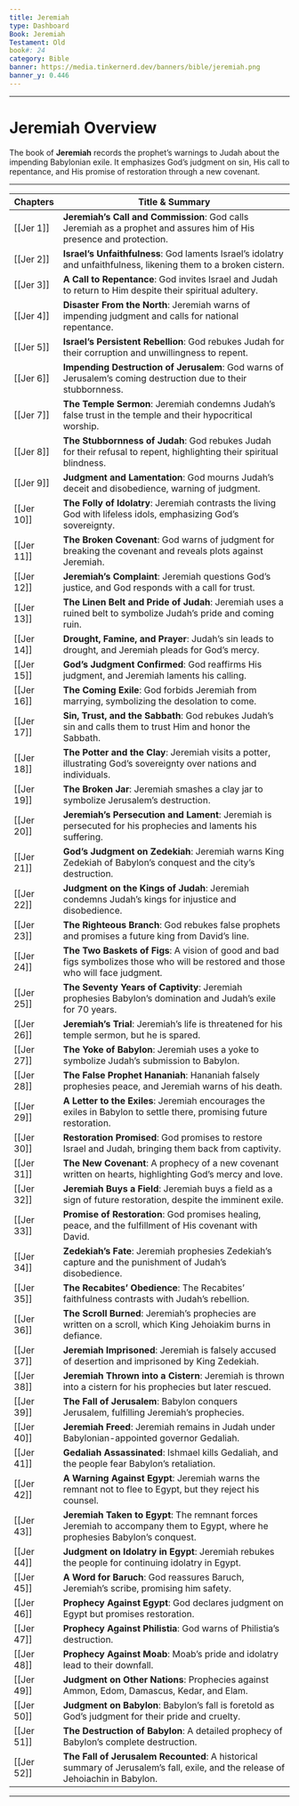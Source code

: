 ```yaml
---
title: Jeremiah
type: Dashboard
Book: Jeremiah
Testament: Old
book#: 24
category: Bible
banner: https://media.tinkernerd.dev/banners/bible/jeremiah.png
banner_y: 0.446
---
```

---
# Jeremiah Overview

The book of **Jeremiah** records the prophet’s warnings to Judah about the impending Babylonian exile. It emphasizes God’s judgment on sin, His call to repentance, and His promise of restoration through a new covenant.

---

| Chapters | Title & Summary |
|----------|-----------------|
| [[Jer 1]] | **Jeremiah’s Call and Commission**: God calls Jeremiah as a prophet and assures him of His presence and protection. |
| [[Jer 2]] | **Israel’s Unfaithfulness**: God laments Israel’s idolatry and unfaithfulness, likening them to a broken cistern. |
| [[Jer 3]] | **A Call to Repentance**: God invites Israel and Judah to return to Him despite their spiritual adultery. |
| [[Jer 4]] | **Disaster From the North**: Jeremiah warns of impending judgment and calls for national repentance. |
| [[Jer 5]] | **Israel’s Persistent Rebellion**: God rebukes Judah for their corruption and unwillingness to repent. |
| [[Jer 6]] | **Impending Destruction of Jerusalem**: God warns of Jerusalem’s coming destruction due to their stubbornness. |
| [[Jer 7]] | **The Temple Sermon**: Jeremiah condemns Judah’s false trust in the temple and their hypocritical worship. |
| [[Jer 8]] | **The Stubbornness of Judah**: God rebukes Judah for their refusal to repent, highlighting their spiritual blindness. |
| [[Jer 9]] | **Judgment and Lamentation**: God mourns Judah’s deceit and disobedience, warning of judgment. |
| [[Jer 10]] | **The Folly of Idolatry**: Jeremiah contrasts the living God with lifeless idols, emphasizing God’s sovereignty. |
| [[Jer 11]] | **The Broken Covenant**: God warns of judgment for breaking the covenant and reveals plots against Jeremiah. |
| [[Jer 12]] | **Jeremiah’s Complaint**: Jeremiah questions God’s justice, and God responds with a call for trust. |
| [[Jer 13]] | **The Linen Belt and Pride of Judah**: Jeremiah uses a ruined belt to symbolize Judah’s pride and coming ruin. |
| [[Jer 14]] | **Drought, Famine, and Prayer**: Judah’s sin leads to drought, and Jeremiah pleads for God’s mercy. |
| [[Jer 15]] | **God’s Judgment Confirmed**: God reaffirms His judgment, and Jeremiah laments his calling. |
| [[Jer 16]] | **The Coming Exile**: God forbids Jeremiah from marrying, symbolizing the desolation to come. |
| [[Jer 17]] | **Sin, Trust, and the Sabbath**: God rebukes Judah’s sin and calls them to trust Him and honor the Sabbath. |
| [[Jer 18]] | **The Potter and the Clay**: Jeremiah visits a potter, illustrating God’s sovereignty over nations and individuals. |
| [[Jer 19]] | **The Broken Jar**: Jeremiah smashes a clay jar to symbolize Jerusalem’s destruction. |
| [[Jer 20]] | **Jeremiah’s Persecution and Lament**: Jeremiah is persecuted for his prophecies and laments his suffering. |
| [[Jer 21]] | **God’s Judgment on Zedekiah**: Jeremiah warns King Zedekiah of Babylon’s conquest and the city’s destruction. |
| [[Jer 22]] | **Judgment on the Kings of Judah**: Jeremiah condemns Judah’s kings for injustice and disobedience. |
| [[Jer 23]] | **The Righteous Branch**: God rebukes false prophets and promises a future king from David’s line. |
| [[Jer 24]] | **The Two Baskets of Figs**: A vision of good and bad figs symbolizes those who will be restored and those who will face judgment. |
| [[Jer 25]] | **The Seventy Years of Captivity**: Jeremiah prophesies Babylon’s domination and Judah’s exile for 70 years. |
| [[Jer 26]] | **Jeremiah’s Trial**: Jeremiah’s life is threatened for his temple sermon, but he is spared. |
| [[Jer 27]] | **The Yoke of Babylon**: Jeremiah uses a yoke to symbolize Judah’s submission to Babylon. |
| [[Jer 28]] | **The False Prophet Hananiah**: Hananiah falsely prophesies peace, and Jeremiah warns of his death. |
| [[Jer 29]] | **A Letter to the Exiles**: Jeremiah encourages the exiles in Babylon to settle there, promising future restoration. |
| [[Jer 30]] | **Restoration Promised**: God promises to restore Israel and Judah, bringing them back from captivity. |
| [[Jer 31]] | **The New Covenant**: A prophecy of a new covenant written on hearts, highlighting God’s mercy and love. |
| [[Jer 32]] | **Jeremiah Buys a Field**: Jeremiah buys a field as a sign of future restoration, despite the imminent exile. |
| [[Jer 33]] | **Promise of Restoration**: God promises healing, peace, and the fulfillment of His covenant with David. |
| [[Jer 34]] | **Zedekiah’s Fate**: Jeremiah prophesies Zedekiah’s capture and the punishment of Judah’s disobedience. |
| [[Jer 35]] | **The Recabites’ Obedience**: The Recabites’ faithfulness contrasts with Judah’s rebellion. |
| [[Jer 36]] | **The Scroll Burned**: Jeremiah’s prophecies are written on a scroll, which King Jehoiakim burns in defiance. |
| [[Jer 37]] | **Jeremiah Imprisoned**: Jeremiah is falsely accused of desertion and imprisoned by King Zedekiah. |
| [[Jer 38]] | **Jeremiah Thrown into a Cistern**: Jeremiah is thrown into a cistern for his prophecies but later rescued. |
| [[Jer 39]] | **The Fall of Jerusalem**: Babylon conquers Jerusalem, fulfilling Jeremiah’s prophecies. |
| [[Jer 40]] | **Jeremiah Freed**: Jeremiah remains in Judah under Babylonian-appointed governor Gedaliah. |
| [[Jer 41]] | **Gedaliah Assassinated**: Ishmael kills Gedaliah, and the people fear Babylon’s retaliation. |
| [[Jer 42]] | **A Warning Against Egypt**: Jeremiah warns the remnant not to flee to Egypt, but they reject his counsel. |
| [[Jer 43]] | **Jeremiah Taken to Egypt**: The remnant forces Jeremiah to accompany them to Egypt, where he prophesies Babylon’s conquest. |
| [[Jer 44]] | **Judgment on Idolatry in Egypt**: Jeremiah rebukes the people for continuing idolatry in Egypt. |
| [[Jer 45]] | **A Word for Baruch**: God reassures Baruch, Jeremiah’s scribe, promising him safety. |
| [[Jer 46]] | **Prophecy Against Egypt**: God declares judgment on Egypt but promises restoration. |
| [[Jer 47]] | **Prophecy Against Philistia**: God warns of Philistia’s destruction. |
| [[Jer 48]] | **Prophecy Against Moab**: Moab’s pride and idolatry lead to their downfall. |
| [[Jer 49]] | **Judgment on Other Nations**: Prophecies against Ammon, Edom, Damascus, Kedar, and Elam. |
| [[Jer 50]] | **Judgment on Babylon**: Babylon’s fall is foretold as God’s judgment for their pride and cruelty. |
| [[Jer 51]] | **The Destruction of Babylon**: A detailed prophecy of Babylon’s complete destruction. |
| [[Jer 52]] | **The Fall of Jerusalem Recounted**: A historical summary of Jerusalem’s fall, exile, and the release of Jehoiachin in Babylon. |

---

